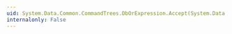 ```yaml
---
uid: System.Data.Common.CommandTrees.DbOrExpression.Accept(System.Data.Common.CommandTrees.DbExpressionVisitor)
internalonly: False
---
```

